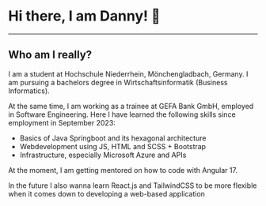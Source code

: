# Hi there, I am Danny! 👋
---
## Who am I really?

I am a student at Hochschule Niederrhein, Mönchengladbach, Germany. I am       pursuing a bachelors degree in Wirtschaftsinformatik (Business Informatics). 

At the same time, I am working as a trainee at GEFA Bank GmbH, employed in Software Engineering. Here I have learned the following skills since employment in September 2023:

- Basics of Java Springboot and its hexagonal architecture
- Webdevelopment using JS, HTML and SCSS + Bootstrap
- Infrastructure, especially Microsoft Azure and APIs

At the moment, I am getting mentored on how to code with Angular 17.

In the future I also wanna learn React.js and TailwindCSS to be more flexible when it comes down to developing a web-based application